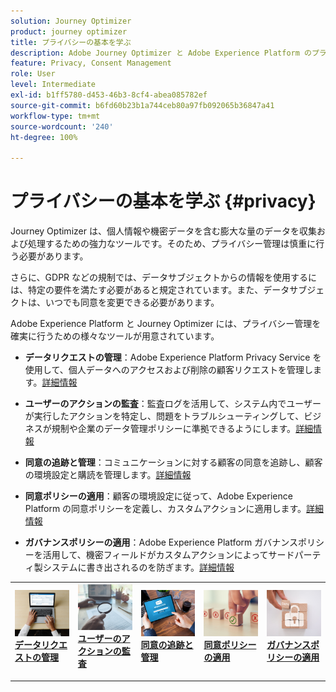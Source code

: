 ```yaml
---
solution: Journey Optimizer
product: journey optimizer
title: プライバシーの基本を学ぶ
description: Adobe Journey Optimizer と Adobe Experience Platform のプライバシーについて説明します。
feature: Privacy, Consent Management
role: User
level: Intermediate
exl-id: b1ff5780-d453-46b3-8cf4-abea085782ef
source-git-commit: b6fd60b23b1a744ceb80a97fb092065b36847a41
workflow-type: tm+mt
source-wordcount: '240'
ht-degree: 100%

---
```


# プライバシーの基本を学ぶ {#privacy}

Journey Optimizer は、個人情報や機密データを含む膨大な量のデータを収集および処理するための強力なツールです。そのため、プライバシー管理は慎重に行う必要があります。

さらに、GDPR などの規制では、データサブジェクトからの情報を使用するには、特定の要件を満たす必要があると規定されています。また、データサブジェクトは、いつでも同意を変更できる必要があります。

Adobe Experience Platform と Journey Optimizer には、プライバシー管理を確実に行うための様々なツールが用意されています。

* **データリクエストの管理**：Adobe Experience Platform Privacy Service を使用して、個人データへのアクセスおよび削除の顧客リクエストを管理します。[詳細情報](requests.md)

* **ユーザーのアクションの監査**：監査ログを活用して、システム内でユーザーが実行したアクションを特定し、問題をトラブルシューティングして、ビジネスが規制や企業のデータ管理ポリシーに準拠できるようにします。[詳細情報](audit-logs.md)

* **同意の追跡と管理**：コミュニケーションに対する顧客の同意を追跡し、顧客の環境設定と購読を管理します。[詳細情報](opt-out.md)

* **同意ポリシーの適用**：顧客の環境設定に従って、Adobe Experience Platform の同意ポリシーを定義し、カスタムアクションに適用します。[詳細情報](../action/consent.md)

* **ガバナンスポリシーの適用**：Adobe Experience Platform ガバナンスポリシーを活用して、機密フィールドがカスタムアクションによってサードパーティ製システムに書き出されるのを防ぎます。[詳細情報](../action/action-privacy.md)

<table style="table-layout:fixed"><tr style="border: 0;">
<td>
<a href="requests.md">
<img alt="リード" src="../assets/do-not-localize/privacy-request.jpeg">
</a>
<div><a href="requests.md"><strong>データリクエストの管理</strong>
</div>
<p>
</td>
<td>
<a href="audit-logs.md">
<img alt="低頻度" src="../assets/do-not-localize/privacy-audit.jpeg">
</a>
<div>
<a href="audit-logs.md"><strong>ユーザーのアクションの監査</strong></a>
</div>
<p></td>
<td>
<a href="opt-out.md">
<img alt="検証" src="../assets/do-not-localize/privacy-track-consent.jpeg">
</a>
<div>
<a href="opt-out.md"><strong>同意の追跡と管理</strong></a>
</div>
<p>
</td>
<td>
<a href="../action/consent.md">
<img alt="検証" src="../assets/do-not-localize/privacy-consent-policies.jpeg">
</a>
<div>
<a href="../action/consent.md"><strong>同意ポリシーの適用</strong></a>
</div>
<p>
</td>
<td>
<a href="../action/action-privacy.md">
<img alt="検証" src="../assets/do-not-localize/privacy-governance.jpeg">
</a>
<div>
<a href="../action/action-privacy.md"><strong>ガバナンスポリシーの適用</strong></a>
</div>
<p>
</td>
</tr></table>
